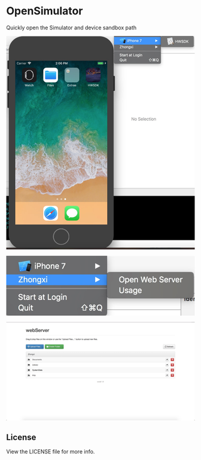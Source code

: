 # OpenSimulator
Quickly open the Simulator and device sandbox path

![AppScreen](https://github.com/XieXieZhongxi/OpenSimulator/blob/master/screenshot/DC1BF8CA-04E3-4FD8-A5B7-3F1734D4F7DE.png)

![AppScreen](https://github.com/XieXieZhongxi/OpenSimulator/blob/master/screenshot/F08BA061-FC53-4912-9BB3-BD26484F2605.png)

![AppScreen](https://github.com/XieXieZhongxi/OpenSimulator/blob/master/screenshot/F3118136-DD43-493E-B7A3-2369ABE8A9A9.png)



## License

View the LICENSE file for more info.

